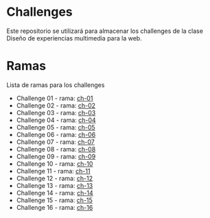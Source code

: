# Challenges

Este repositorio se utilizará para almacenar los challenges de la clase
Diseño de experiencias multimedia para la web.

# Ramas

Lista de ramas para los challenges

- Challenge 01 - rama: [ch-01](https://github.com/nicksiuxs/Challenges/tree/ch-01)
- Challenge 02 - rama: [ch-02](https://github.com/nicksiuxs/Challenges/tree/ch-02)
- Challenge 03 - rama: [ch-03](https://github.com/nicksiuxs/Challenges/tree/ch-03)
- Challenge 04 - rama: [ch-04](https://github.com/nicksiuxs/Challenges/tree/ch-04)
- Challenge 05 - rama: [ch-05](https://github.com/nicksiuxs/Challenges/tree/ch-05)
- Challenge 06 - rama: [ch-06](https://github.com/nicksiuxs/Challenges/tree/ch-06)
- Challenge 07 - rama: [ch-07](https://github.com/nicksiuxs/Challenges/tree/ch-07)
- Challenge 08 - rama: [ch-08](https://github.com/nicksiuxs/Challenges/tree/ch-08)
- Challenge 09 - rama: [ch-09](https://github.com/nicksiuxs/Challenges/tree/ch-09)
- Challenge 10 - rama: [ch-10](https://github.com/nicksiuxs/Challenges/tree/ch-10)
- Challenge 11 - rama: [ch-11](https://github.com/nicksiuxs/Challenges/tree/ch-11)
- Challenge 12 - rama: [ch-12](https://github.com/nicksiuxs/Challenges/tree/ch-12)
- Challenge 13 - rama: [ch-13](https://github.com/nicksiuxs/Challenges/tree/ch-13)
- Challenge 14 - rama: [ch-14](https://github.com/nicksiuxs/Challenges/tree/ch-14)
- Challenge 15 - rama: [ch-15](https://github.com/nicksiuxs/Challenges/tree/ch-14)
- Challenge 16 - rama: [ch-16](https://github.com/nicksiuxs/Challenges/tree/ch-14)
